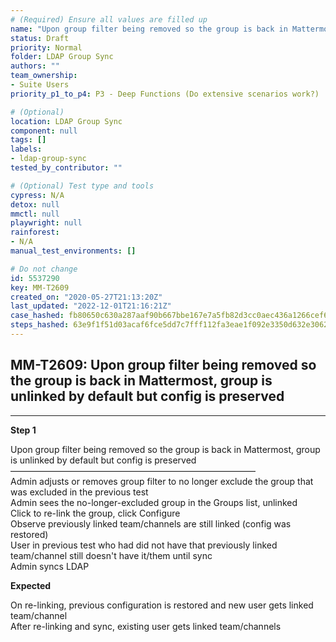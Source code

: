 ```yaml
---
# (Required) Ensure all values are filled up
name: "Upon group filter being removed so the group is back in Mattermost, group is unlinked by default but config is preserved"
status: Draft
priority: Normal
folder: LDAP Group Sync
authors: ""
team_ownership:
- Suite Users
priority_p1_to_p4: P3 - Deep Functions (Do extensive scenarios work?)

# (Optional)
location: LDAP Group Sync
component: null
tags: []
labels:
- ldap-group-sync
tested_by_contributor: ""

# (Optional) Test type and tools
cypress: N/A
detox: null
mmctl: null
playwright: null
rainforest:
- N/A
manual_test_environments: []

# Do not change
id: 5537290
key: MM-T2609
created_on: "2020-05-27T21:13:20Z"
last_updated: "2022-12-01T21:16:21Z"
case_hashed: fb80650c630a287aaf90b667bbe167e7a5fb82d3cc0aec436a1266cef6a402396af4a378e191067a9990d1f7b1c2d01c
steps_hashed: 63e9f1f51d03acaf6fce5dd7c7fff112fa3eae1f092e3350d632e30623a1400cd7e9bfa2b0f3d98ce7e1c4cc621fecff
---
```


<!-- (Auto-generated) Based on frontmatter's "key" and "name" -->

## MM-T2609: Upon group filter being removed so the group is back in Mattermost, group is unlinked by default but config is preserved

---

**Step 1**

Upon group filter being removed so the group is back in Mattermost, group is unlinked by default but config is preserved\
————————————————————————————\
Admin adjusts or removes group filter to no longer exclude the group that was excluded in the previous test\
Admin sees the no-longer-excluded group in the Groups list, unlinked\
Click to re-link the group, click Configure\
Observe previously linked team/channels are still linked (config was restored)\
User in previous test who had did not have that previously linked team/channel still doesn't have it/them until sync\
Admin syncs LDAP

**Expected**

On re-linking, previous configuration is restored and new user gets linked team/channel\
After re-linking and sync, existing user gets linked team/channels
